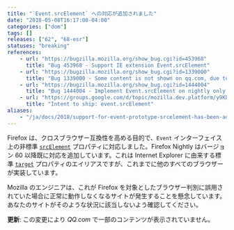 ```yaml
---
title: "`Event.srcElement` への対応が追加されました"
date: "2018-05-08T16:17:00-04:00"
categories: ["dom"]
tags: []
releases: ["62", "68-esr"]
statuses: "breaking"
references:
    - url: "https://bugzilla.mozilla.org/show_bug.cgi?id=453968"
      title: "Bug 453968 - Support IE extension Event.srcElement"
    - url: "https://bugzilla.mozilla.org/show_bug.cgi?id=1339000"
      title: "Bug 1339000 - Some content is not shown on qq.com, due to use of event.srcElement"
    - url: "https://bugzilla.mozilla.org/show_bug.cgi?id=1444004"
      title: "Bug 1444004 - Implement Event.srcElement on nightly only for now"
    - url: "https://groups.google.com/d/topic/mozilla.dev.platform/y9KU21IBFvo/discussion"
      title: "Intent to ship: event.srcElement"
aliases:
    - "/ja/docs/2018/support-for-event-prototype-srcelement-has-been-added/"
---
```

Firefox は、クロスブラウザー互換性を高める目的で、`Event` インターフェイス上の非標準 [`srcElement`](https://developer.mozilla.org/docs/Web/API/Event/srcElement) プロパティに対応しました。Firefox Nightly はバージョン 60 以降既に対応を追加しています。これは Internet Explorer に由来する標準 [`target`](https://developer.mozilla.org/docs/Web/API/Event/target) プロパティのエイリアスですが、これまでに他のすべてのブラウザーが実装しています。

Mozilla のエンジニアは、これが Firefox を対象としたブラウザー判別に誤用されていた場合に正常に動作しなくなるサイトが発生することを懸念しています。あなたのサイトがそのような状況に該当しないよう確認してください。

**更新**: この変更により *QQ.com* で一部のコンテンツが表示されていません。
